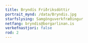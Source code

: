 ```yaml
---
title: Bryndís Friðriksdóttir
portrait_mynd: /data/Bryndis.jpg
starfslysing: Samgönguverkfræðingur
netfang: bryndis@borgarlinan.is
verkefnastjori: false
rod: 2
---
```


